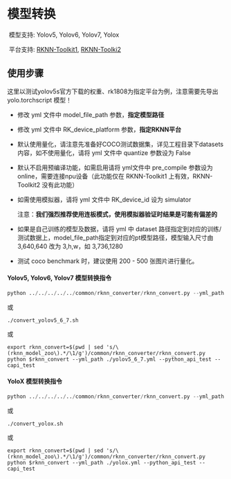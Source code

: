 # 模型转换

​	模型支持: Yolov5, Yolov6, Yolov7, Yolox

​	平台支持: [RKNN-Toolkit1](https://github.com/rockchip-linux/rknn-toolkit), [RKNN-Toolki2](https://github.com/rockchip-linux/rknn-toolkit2)



## 使用步骤

这里以测试yolov5s官方下载的权重、rk1808为指定平台为例，注意需要先导出 yolo.torchscript 模型！

- 修改 yml 文件中 model_file_path 参数，**指定模型路径**

- 修改 yml 文件中 RK_device_platform 参数，**指定RKNN平台**

- 默认使用量化，请注意先准备好COCO测试数据集，详见工程目录下datasets内容，如不使用量化，请将 yml 文件中 quantize 参数设为 False

- 默认不启用预编译功能，如需启用请将 yml文件中 pre_compile 参数设为 online，需要连接npu设备（此功能仅在 RKNN-Toolkit1 上有效，RKNN-Toolkit2 没有此功能）

- 如需使用模拟器，请将 yml 文件中 RK_device_id 设为 simulator

  注意：**我们强烈推荐使用连板模式，使用模拟器验证时结果是可能有偏差的**
  
- 如果是自己训练的模型及数据，请将 yml 中 dataset 路径指定到对应的训练/测试数据上，model_file_path指定到对应的pt模型路径，模型输入尺寸由 3,640,640 改为 3,h,w，如 3,736,1280

- 测试 coco benchmark 时，建议使用 200 - 500 张图片进行量化。



#### Yolov5, Yolov6, Yolov7 模型转换指令

```python
python ../../../../../common/rknn_converter/rknn_convert.py --yml_path ./yolov5_6_7.yml --python_api_test --capi_test
```

或

```
./convert_yolov5_6_7.sh
```

或

```
export rknn_convert=$(pwd | sed 's/\(rknn_model_zoo\).*/\1/g')/common/rknn_converter/rknn_convert.py
python $rknn_convert --yml_path ./yolov5_6_7.yml --python_api_test --capi_test
```



#### YoloX 模型转换指令

```python
python ../../../../../common/rknn_converter/rknn_convert.py --yml_path ./yolox.yml --python_api_test --capi_test
```

或

```
./convert_yolox.sh
```

或

```
export rknn_convert=$(pwd | sed 's/\(rknn_model_zoo\).*/\1/g')/common/rknn_converter/rknn_convert.py
python $rknn_convert --yml_path ./yolox.yml --python_api_test --capi_test
```
